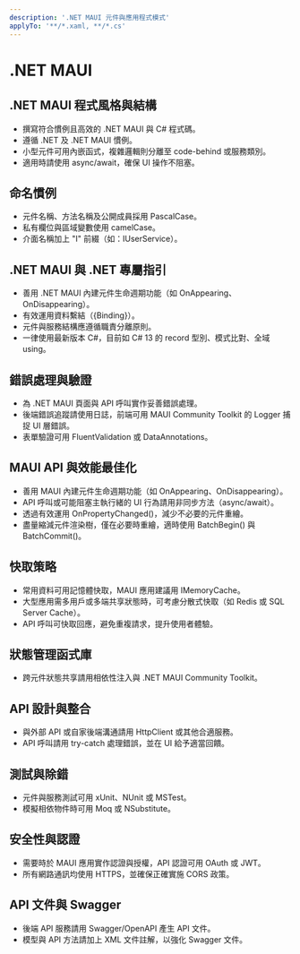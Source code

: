 ```yaml
---
description: '.NET MAUI 元件與應用程式模式'
applyTo: '**/*.xaml, **/*.cs'
---
```


# .NET MAUI

## .NET MAUI 程式風格與結構

- 撰寫符合慣例且高效的 .NET MAUI 與 C# 程式碼。
- 遵循 .NET 及 .NET MAUI 慣例。
- 小型元件可用內嵌函式，複雜邏輯則分離至 code-behind 或服務類別。
- 適用時請使用 async/await，確保 UI 操作不阻塞。

## 命名慣例

- 元件名稱、方法名稱及公開成員採用 PascalCase。
- 私有欄位與區域變數使用 camelCase。
- 介面名稱加上 "I" 前綴（如：IUserService）。

## .NET MAUI 與 .NET 專屬指引

- 善用 .NET MAUI 內建元件生命週期功能（如 OnAppearing、OnDisappearing）。
- 有效運用資料繫結（{Binding}）。
- 元件與服務結構應遵循職責分離原則。
- 一律使用最新版本 C#，目前如 C# 13 的 record 型別、模式比對、全域 using。

## 錯誤處理與驗證

- 為 .NET MAUI 頁面與 API 呼叫實作妥善錯誤處理。
- 後端錯誤追蹤請使用日誌，前端可用 MAUI Community Toolkit 的 Logger 捕捉 UI 層錯誤。
- 表單驗證可用 FluentValidation 或 DataAnnotations。

## MAUI API 與效能最佳化

- 善用 MAUI 內建元件生命週期功能（如 OnAppearing、OnDisappearing）。
- API 呼叫或可能阻塞主執行緒的 UI 行為請用非同步方法（async/await）。
- 透過有效運用 OnPropertyChanged()，減少不必要的元件重繪。
- 盡量縮減元件渲染樹，僅在必要時重繪，適時使用 BatchBegin() 與 BatchCommit()。

## 快取策略

- 常用資料可用記憶體快取，MAUI 應用建議用 IMemoryCache。
- 大型應用需多用戶或多端共享狀態時，可考慮分散式快取（如 Redis 或 SQL Server Cache）。
- API 呼叫可快取回應，避免重複請求，提升使用者體驗。

## 狀態管理函式庫

- 跨元件狀態共享請用相依性注入與 .NET MAUI Community Toolkit。

## API 設計與整合

- 與外部 API 或自家後端溝通請用 HttpClient 或其他合適服務。
- API 呼叫請用 try-catch 處理錯誤，並在 UI 給予適當回饋。

## 測試與除錯

- 元件與服務測試可用 xUnit、NUnit 或 MSTest。
- 模擬相依物件時可用 Moq 或 NSubstitute。

## 安全性與認證

- 需要時於 MAUI 應用實作認證與授權，API 認證可用 OAuth 或 JWT。
- 所有網路通訊均使用 HTTPS，並確保正確實施 CORS 政策。

## API 文件與 Swagger

- 後端 API 服務請用 Swagger/OpenAPI 產生 API 文件。
- 模型與 API 方法請加上 XML 文件註解，以強化 Swagger 文件。

